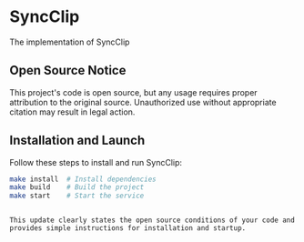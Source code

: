 # SyncClip
The implementation of SyncClip

## Open Source Notice

This project's code is open source, but any usage requires proper attribution to the original source. Unauthorized use without appropriate citation may result in legal action.

## Installation and Launch

Follow these steps to install and run SyncClip:

```bash
make install  # Install dependencies
make build    # Build the project
make start    # Start the service
```

```

This update clearly states the open source conditions of your code and provides simple instructions for installation and startup.